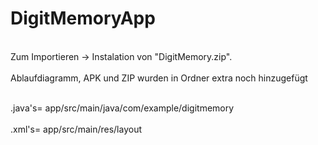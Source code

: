 # DigitMemoryApp

 <br>Zum Importieren -> Instalation von "DigitMemory.zip".<br>
 <br>Ablaufdiagramm, APK und ZIP wurden in Ordner extra noch hinzugefügt<br>

<br>
.java's= app/src/main/java/com/example/digitmemory<br>
<br>.xml's= app/src/main/res/layout<br>
